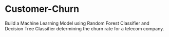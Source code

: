 # Customer-Churn

Build a Machine Learning Model using Random Forest Classifier and Decision Tree Classifier
determining the churn rate for a telecom company.
